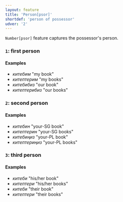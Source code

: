 ```yaml
---
layout: feature
title: 'Person[psor]'
shortdef: 'person of possessor'
udver: '2'
---
```


`Number[psor]` feature captures the possessor's person.

### <a name="1">`1`</a>: first person

#### Examples

* _китебим_ "my book"
* _китептерим_ "my books"
* _китебибиз_ "our book"
* _китептерибиз_ "our books"

### <a name="2">`2`</a>: second person

#### Examples

* _китебин_ "your-SG book"
* _китептерин_ "your-SG books"
* _китебиңиз_ "your-PL book"
* _китептериңиз_ "your-PL books"

### <a name="3">`3`</a>: third person

#### Examples

* _китеби_ "his/her book"
* _китептери_ "his/her books"
* _китеби_ "their book"
* _китептери_ "their books"


<!-- Interlanguage links updated Ne 5. května 2024, 18:20:14 CEST -->
